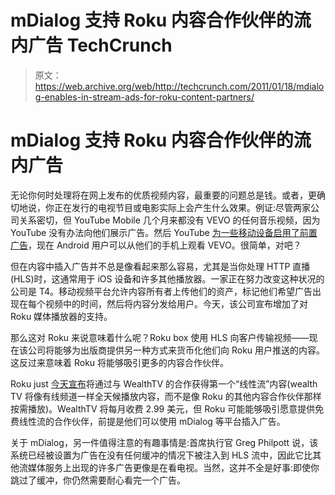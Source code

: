 # mDialog 支持 Roku 内容合作伙伴的流内广告 TechCrunch

> 原文：<https://web.archive.org/web/http://techcrunch.com/2011/01/18/mdialog-enables-in-stream-ads-for-roku-content-partners/>

# mDialog 支持 Roku 内容合作伙伴的流内广告

无论你何时处理将在网上发布的优质视频内容，最重要的问题总是钱。或者，更确切地说，你正在发行的电视节目或电影实际上会产生什么效果。例证:尽管两家公司关系密切，但 YouTube Mobile 几个月来都没有 VEVO 的任何音乐视频，因为 YouTube 没有办法向他们展示广告。然后 YouTube [为一些移动设备启用了前置广告](https://web.archive.org/web/20230203001651/https://techcrunch.com/2011/01/12/youtube-mobile-traffic-tripled-in-2010-android-app-gets-music-videos-and-ads/)，现在 Android 用户可以从他们的手机上观看 VEVO。很简单，对吧？

但在内容中插入广告并不总是像看起来那么容易，尤其是当你处理 HTTP 直播(HLS)时，这通常用于 iOS 设备和许多其他播放器。一家正在努力改变这种状况的公司是 T4。移动视频平台允许内容所有者上传他们的资产，标记他们希望广告出现在每个视频中的时间，然后将内容分发给用户。今天，该公司宣布增加了对 Roku 媒体播放器的支持。

那么这对 Roku 来说意味着什么呢？Roku box 使用 HLS 向客户传输视频——现在该公司将能够为出版商提供另一种方式来货币化他们向 Roku 用户推送的内容。这反过来意味着 Roku 将能够吸引更多的内容合作伙伴。

Roku just [今天宣布](https://web.archive.org/web/20230203001651/http://news.cnet.com/8301-13506_3-20028782-17.html)将通过与 WealthTV 的合作获得第一个“线性流”内容(wealth TV 将像有线频道一样全天候播放内容，而不是像 Roku 的其他内容合作伙伴那样按需播放)。WealthTV 将每月收费 2.99 美元，但 Roku 可能能够吸引愿意提供免费线性流的合作伙伴，前提是他们可以使用 mDialog 等平台插入广告。

关于 mDialog，另一件值得注意的有趣事情是:首席执行官 Greg Philpott 说，该系统已经被设置为广告在没有任何缓冲的情况下被注入到 HLS 流中，因此它比其他流媒体服务上出现的许多广告更像是在看电视。当然，这并不全是好事:即使你跳过了缓冲，你仍然需要耐心看完一个广告。